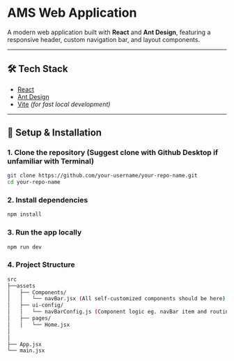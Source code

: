 # AMS Web Application

A modern web application built with **React** and **Ant Design**, featuring a responsive header, custom navigation bar, and layout components.

---

## 🛠️ Tech Stack

- [React](https://react.dev/)
- [Ant Design](https://ant.design/)
- [Vite](https://vitejs.dev/) _(for fast local development)_

---

## 🚀 Setup & Installation

### 1. **Clone the repository** (Suggest clone with Github Desktop if unfamiliar with Terminal)

```bash
git clone https://github.com/your-username/your-repo-name.git
cd your-repo-name
``` 

### 2. **Install dependencies**

```bash
npm install
``` 

### 3. **Run the app locally**

```bash
npm run dev
``` 

### 4. **Project Structure**

```bash
src
├──assets
│   ├── Components/
│   │   └── navBar.jsx (All self-customized components should be here)
│   ├── ui-config/
│   │   └── navBarConfig.js (Component logic eg. navBar item and routing)
│   ├── pages/
│   │   └── Home.jsx 
│
│
├── App.jsx
└── main.jsx

```